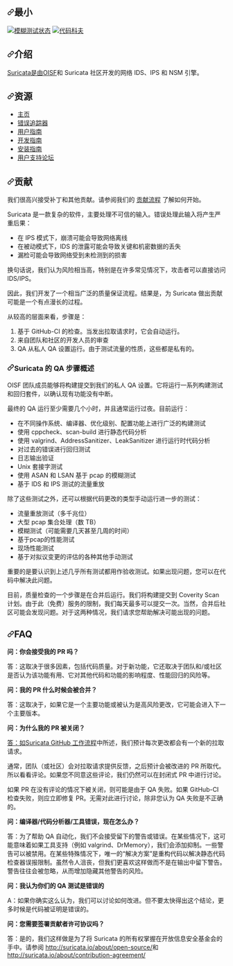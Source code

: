 <div class="Box-sc-g0xbh4-0 bJMeLZ js-snippet-clipboard-copy-unpositioned" data-hpc="true"><article class="markdown-body entry-content container-lg" itemprop="text"><h1 tabindex="-1" dir="auto"><a id="user-content-suricata" class="anchor" aria-hidden="true" tabindex="-1" href="#suricata"><svg class="octicon octicon-link" viewBox="0 0 16 16" version="1.1" width="16" height="16" aria-hidden="true"><path d="m7.775 3.275 1.25-1.25a3.5 3.5 0 1 1 4.95 4.95l-2.5 2.5a3.5 3.5 0 0 1-4.95 0 .751.751 0 0 1 .018-1.042.751.751 0 0 1 1.042-.018 1.998 1.998 0 0 0 2.83 0l2.5-2.5a2.002 2.002 0 0 0-2.83-2.83l-1.25 1.25a.751.751 0 0 1-1.042-.018.751.751 0 0 1-.018-1.042Zm-4.69 9.64a1.998 1.998 0 0 0 2.83 0l1.25-1.25a.751.751 0 0 1 1.042.018.751.751 0 0 1 .018 1.042l-1.25 1.25a3.5 3.5 0 1 1-4.95-4.95l2.5-2.5a3.5 3.5 0 0 1 4.95 0 .751.751 0 0 1-.018 1.042.751.751 0 0 1-1.042.018 1.998 1.998 0 0 0-2.83 0l-2.5 2.5a1.998 1.998 0 0 0 0 2.83Z"></path></svg></a><font style="vertical-align: inherit;"><font style="vertical-align: inherit;">最小</font></font></h1>
<p dir="auto"><a href="https://bugs.chromium.org/p/oss-fuzz/issues/list?sort=-opened&amp;can=1&amp;q=proj:suricata" rel="nofollow"><img src="https://camo.githubusercontent.com/972b0dcd657c40cf7b831693ebc9af92714ba2bcbf526c79b7f5a4f45236d088/68747470733a2f2f6f73732d66757a7a2d6275696c642d6c6f67732e73746f726167652e676f6f676c65617069732e636f6d2f6261646765732f73757269636174612e737667" alt="模糊测试状态" data-canonical-src="https://oss-fuzz-build-logs.storage.googleapis.com/badges/suricata.svg" style="max-width: 100%;"></a>
<a href="https://codecov.io/gh/OISF/suricata" rel="nofollow"><img src="https://camo.githubusercontent.com/01037ae5b8ea432f85d7a7348c7853b3f033db81881b8c15da9c5080605d48de/68747470733a2f2f636f6465636f762e696f2f67682f4f4953462f73757269636174612f6272616e63682f6d61737465722f67726170682f62616467652e7376673f746f6b656e3d515279796e3242536f31" alt="代码科夫" data-canonical-src="https://codecov.io/gh/OISF/suricata/branch/master/graph/badge.svg?token=QRyyn2BSo1" style="max-width: 100%;"></a></p>
<h2 tabindex="-1" dir="auto"><a id="user-content-introduction" class="anchor" aria-hidden="true" tabindex="-1" href="#introduction"><svg class="octicon octicon-link" viewBox="0 0 16 16" version="1.1" width="16" height="16" aria-hidden="true"><path d="m7.775 3.275 1.25-1.25a3.5 3.5 0 1 1 4.95 4.95l-2.5 2.5a3.5 3.5 0 0 1-4.95 0 .751.751 0 0 1 .018-1.042.751.751 0 0 1 1.042-.018 1.998 1.998 0 0 0 2.83 0l2.5-2.5a2.002 2.002 0 0 0-2.83-2.83l-1.25 1.25a.751.751 0 0 1-1.042-.018.751.751 0 0 1-.018-1.042Zm-4.69 9.64a1.998 1.998 0 0 0 2.83 0l1.25-1.25a.751.751 0 0 1 1.042.018.751.751 0 0 1 .018 1.042l-1.25 1.25a3.5 3.5 0 1 1-4.95-4.95l2.5-2.5a3.5 3.5 0 0 1 4.95 0 .751.751 0 0 1-.018 1.042.751.751 0 0 1-1.042.018 1.998 1.998 0 0 0-2.83 0l-2.5 2.5a1.998 1.998 0 0 0 0 2.83Z"></path></svg></a><font style="vertical-align: inherit;"><font style="vertical-align: inherit;">介绍</font></font></h2>
<p dir="auto"><a href="https://suricata.io" rel="nofollow"><font style="vertical-align: inherit;"><font style="vertical-align: inherit;">Suricata是由</font></font></a><font style="vertical-align: inherit;"></font><a href="https://oisf.net" rel="nofollow"><font style="vertical-align: inherit;"><font style="vertical-align: inherit;">OISF</font></font></a><font style="vertical-align: inherit;"><font style="vertical-align: inherit;">和 Suricata 社区</font><font style="vertical-align: inherit;">开发的网络 IDS、IPS 和 NSM 引擎。</font></font></p>
<h2 tabindex="-1" dir="auto"><a id="user-content-resources" class="anchor" aria-hidden="true" tabindex="-1" href="#resources"><svg class="octicon octicon-link" viewBox="0 0 16 16" version="1.1" width="16" height="16" aria-hidden="true"><path d="m7.775 3.275 1.25-1.25a3.5 3.5 0 1 1 4.95 4.95l-2.5 2.5a3.5 3.5 0 0 1-4.95 0 .751.751 0 0 1 .018-1.042.751.751 0 0 1 1.042-.018 1.998 1.998 0 0 0 2.83 0l2.5-2.5a2.002 2.002 0 0 0-2.83-2.83l-1.25 1.25a.751.751 0 0 1-1.042-.018.751.751 0 0 1-.018-1.042Zm-4.69 9.64a1.998 1.998 0 0 0 2.83 0l1.25-1.25a.751.751 0 0 1 1.042.018.751.751 0 0 1 .018 1.042l-1.25 1.25a3.5 3.5 0 1 1-4.95-4.95l2.5-2.5a3.5 3.5 0 0 1 4.95 0 .751.751 0 0 1-.018 1.042.751.751 0 0 1-1.042.018 1.998 1.998 0 0 0-2.83 0l-2.5 2.5a1.998 1.998 0 0 0 0 2.83Z"></path></svg></a><font style="vertical-align: inherit;"><font style="vertical-align: inherit;">资源</font></font></h2>
<ul dir="auto">
<li><a href="https://suricata.io" rel="nofollow"><font style="vertical-align: inherit;"><font style="vertical-align: inherit;">主页</font></font></a></li>
<li><a href="https://redmine.openinfosecfoundation.org/projects/suricata" rel="nofollow"><font style="vertical-align: inherit;"><font style="vertical-align: inherit;">错误追踪器</font></font></a></li>
<li><a href="https://docs.suricata.io" rel="nofollow"><font style="vertical-align: inherit;"><font style="vertical-align: inherit;">用户指南</font></font></a></li>
<li><a href="https://docs.suricata.io/en/latest/devguide/index.html" rel="nofollow"><font style="vertical-align: inherit;"><font style="vertical-align: inherit;">开发指南</font></font></a></li>
<li><a href="https://docs.suricata.io/en/latest/install.html" rel="nofollow"><font style="vertical-align: inherit;"><font style="vertical-align: inherit;">安装指南</font></font></a></li>
<li><a href="https://forum.suricata.io" rel="nofollow"><font style="vertical-align: inherit;"><font style="vertical-align: inherit;">用户支持论坛</font></font></a></li>
</ul>
<h2 tabindex="-1" dir="auto"><a id="user-content-contributing" class="anchor" aria-hidden="true" tabindex="-1" href="#contributing"><svg class="octicon octicon-link" viewBox="0 0 16 16" version="1.1" width="16" height="16" aria-hidden="true"><path d="m7.775 3.275 1.25-1.25a3.5 3.5 0 1 1 4.95 4.95l-2.5 2.5a3.5 3.5 0 0 1-4.95 0 .751.751 0 0 1 .018-1.042.751.751 0 0 1 1.042-.018 1.998 1.998 0 0 0 2.83 0l2.5-2.5a2.002 2.002 0 0 0-2.83-2.83l-1.25 1.25a.751.751 0 0 1-1.042-.018.751.751 0 0 1-.018-1.042Zm-4.69 9.64a1.998 1.998 0 0 0 2.83 0l1.25-1.25a.751.751 0 0 1 1.042.018.751.751 0 0 1 .018 1.042l-1.25 1.25a3.5 3.5 0 1 1-4.95-4.95l2.5-2.5a3.5 3.5 0 0 1 4.95 0 .751.751 0 0 1-.018 1.042.751.751 0 0 1-1.042.018 1.998 1.998 0 0 0-2.83 0l-2.5 2.5a1.998 1.998 0 0 0 0 2.83Z"></path></svg></a><font style="vertical-align: inherit;"><font style="vertical-align: inherit;">贡献</font></font></h2>
<p dir="auto"><font style="vertical-align: inherit;"><font style="vertical-align: inherit;">我们很高兴接受补丁和其他贡献。</font><font style="vertical-align: inherit;">请参阅我们的
</font></font><a href="https://docs.suricata.io/en/latest/devguide/contributing/contribution-process.html" rel="nofollow"><font style="vertical-align: inherit;"><font style="vertical-align: inherit;">贡献流程</font></font></a><font style="vertical-align: inherit;"><font style="vertical-align: inherit;">
了解如何开始。</font></font></p>
<p dir="auto"><font style="vertical-align: inherit;"><font style="vertical-align: inherit;">Suricata 是一款复杂的软件，主要处理不可信的输入。</font><font style="vertical-align: inherit;">错误处理此输入将产生严重后果：</font></font></p>
<ul dir="auto">
<li><font style="vertical-align: inherit;"><font style="vertical-align: inherit;">在 IPS 模式下，崩溃可能会导致网络离线</font></font></li>
<li><font style="vertical-align: inherit;"><font style="vertical-align: inherit;">在被动模式下，IDS 的泄露可能会导致关键和机密数据的丢失</font></font></li>
<li><font style="vertical-align: inherit;"><font style="vertical-align: inherit;">漏检可能会导致网络受到未检测到的损害</font></font></li>
</ul>
<p dir="auto"><font style="vertical-align: inherit;"><font style="vertical-align: inherit;">换句话说，我们认为风险相当高，特别是在许多常见情况下，攻击者可以直接访问 IDS/IPS。</font></font></p>
<p dir="auto"><font style="vertical-align: inherit;"><font style="vertical-align: inherit;">因此，我们开发了一个相当广泛的质量保证流程。</font><font style="vertical-align: inherit;">结果是，为 Suricata 做出贡献可能是一个有点漫长的过程。</font></font></p>
<p dir="auto"><font style="vertical-align: inherit;"><font style="vertical-align: inherit;">从较高的层面来看，步骤是：</font></font></p>
<ol dir="auto">
<li><font style="vertical-align: inherit;"><font style="vertical-align: inherit;">基于 GitHub-CI 的检查。</font><font style="vertical-align: inherit;">当发出拉取请求时，它会自动运行。</font></font></li>
<li><font style="vertical-align: inherit;"><font style="vertical-align: inherit;">来自团队和社区的开发人员的审查</font></font></li>
<li><font style="vertical-align: inherit;"><font style="vertical-align: inherit;">QA 从私人 QA 设置运行。</font><font style="vertical-align: inherit;">由于测试流量的性质，这些都是私有的。</font></font></li>
</ol>
<h3 tabindex="-1" dir="auto"><a id="user-content-overview-of-suricatas-qa-steps" class="anchor" aria-hidden="true" tabindex="-1" href="#overview-of-suricatas-qa-steps"><svg class="octicon octicon-link" viewBox="0 0 16 16" version="1.1" width="16" height="16" aria-hidden="true"><path d="m7.775 3.275 1.25-1.25a3.5 3.5 0 1 1 4.95 4.95l-2.5 2.5a3.5 3.5 0 0 1-4.95 0 .751.751 0 0 1 .018-1.042.751.751 0 0 1 1.042-.018 1.998 1.998 0 0 0 2.83 0l2.5-2.5a2.002 2.002 0 0 0-2.83-2.83l-1.25 1.25a.751.751 0 0 1-1.042-.018.751.751 0 0 1-.018-1.042Zm-4.69 9.64a1.998 1.998 0 0 0 2.83 0l1.25-1.25a.751.751 0 0 1 1.042.018.751.751 0 0 1 .018 1.042l-1.25 1.25a3.5 3.5 0 1 1-4.95-4.95l2.5-2.5a3.5 3.5 0 0 1 4.95 0 .751.751 0 0 1-.018 1.042.751.751 0 0 1-1.042.018 1.998 1.998 0 0 0-2.83 0l-2.5 2.5a1.998 1.998 0 0 0 0 2.83Z"></path></svg></a><font style="vertical-align: inherit;"><font style="vertical-align: inherit;">Suricata 的 QA 步骤概述</font></font></h3>
<p dir="auto"><font style="vertical-align: inherit;"><font style="vertical-align: inherit;">OISF 团队成员能够将构建提交到我们的私人 QA 设置。</font><font style="vertical-align: inherit;">它将运行一系列构建测试和回归套件，以确认现有功能没有中断。</font></font></p>
<p dir="auto"><font style="vertical-align: inherit;"><font style="vertical-align: inherit;">最终的 QA 运行至少需要几个小时，并且通常运行过夜。</font><font style="vertical-align: inherit;">目前运行：</font></font></p>
<ul dir="auto">
<li><font style="vertical-align: inherit;"><font style="vertical-align: inherit;">在不同操作系统、编译器、优化级别、配置功能上进行广泛的构建测试</font></font></li>
<li><font style="vertical-align: inherit;"><font style="vertical-align: inherit;">使用 cppcheck、scan-build 进行静态代码分析</font></font></li>
<li><font style="vertical-align: inherit;"><font style="vertical-align: inherit;">使用 valgrind、AddressSanitizer、LeakSanitizer 进行运行时代码分析</font></font></li>
<li><font style="vertical-align: inherit;"><font style="vertical-align: inherit;">对过去的错误进行回归测试</font></font></li>
<li><font style="vertical-align: inherit;"><font style="vertical-align: inherit;">日志输出验证</font></font></li>
<li><font style="vertical-align: inherit;"><font style="vertical-align: inherit;">Unix 套接字测试</font></font></li>
<li><font style="vertical-align: inherit;"><font style="vertical-align: inherit;">使用 ASAN 和 LSAN 基于 pcap 的模糊测试</font></font></li>
<li><font style="vertical-align: inherit;"><font style="vertical-align: inherit;">基于 IDS 和 IPS 测试的流量重放</font></font></li>
</ul>
<p dir="auto"><font style="vertical-align: inherit;"><font style="vertical-align: inherit;">除了这些测试之外，还可以根据代码更改的类型手动运行进一步的测试：</font></font></p>
<ul dir="auto">
<li><font style="vertical-align: inherit;"><font style="vertical-align: inherit;">流量重放测试（多千兆位）</font></font></li>
<li><font style="vertical-align: inherit;"><font style="vertical-align: inherit;">大型 pcap 集合处理（数 TB）</font></font></li>
<li><font style="vertical-align: inherit;"><font style="vertical-align: inherit;">模糊测试（可能需要几天甚至几周的时间）</font></font></li>
<li><font style="vertical-align: inherit;"><font style="vertical-align: inherit;">基于pcap的性能测试</font></font></li>
<li><font style="vertical-align: inherit;"><font style="vertical-align: inherit;">现场性能测试</font></font></li>
<li><font style="vertical-align: inherit;"><font style="vertical-align: inherit;">基于对拟议变更的评估的各种其他手动测试</font></font></li>
</ul>
<p dir="auto"><font style="vertical-align: inherit;"><font style="vertical-align: inherit;">重要的是要认识到上述几乎所有测试都用作验收测试。</font><font style="vertical-align: inherit;">如果出现问题，您可以在代码中解决此问题。</font></font></p>
<p dir="auto"><font style="vertical-align: inherit;"><font style="vertical-align: inherit;">目前，质量检查的一个步骤是在合并后运行。</font><font style="vertical-align: inherit;">我们将构建提交到 Coverity Scan 计划。</font><font style="vertical-align: inherit;">由于此（免费）服务的限制，我们每天最多可以提交一次。</font><font style="vertical-align: inherit;">当然，合并后社区可能会发现问题。</font><font style="vertical-align: inherit;">对于这两种情况，我们请求您帮助解决可能出现的问题。</font></font></p>
<h2 tabindex="-1" dir="auto"><a id="user-content-faq" class="anchor" aria-hidden="true" tabindex="-1" href="#faq"><svg class="octicon octicon-link" viewBox="0 0 16 16" version="1.1" width="16" height="16" aria-hidden="true"><path d="m7.775 3.275 1.25-1.25a3.5 3.5 0 1 1 4.95 4.95l-2.5 2.5a3.5 3.5 0 0 1-4.95 0 .751.751 0 0 1 .018-1.042.751.751 0 0 1 1.042-.018 1.998 1.998 0 0 0 2.83 0l2.5-2.5a2.002 2.002 0 0 0-2.83-2.83l-1.25 1.25a.751.751 0 0 1-1.042-.018.751.751 0 0 1-.018-1.042Zm-4.69 9.64a1.998 1.998 0 0 0 2.83 0l1.25-1.25a.751.751 0 0 1 1.042.018.751.751 0 0 1 .018 1.042l-1.25 1.25a3.5 3.5 0 1 1-4.95-4.95l2.5-2.5a3.5 3.5 0 0 1 4.95 0 .751.751 0 0 1-.018 1.042.751.751 0 0 1-1.042.018 1.998 1.998 0 0 0-2.83 0l-2.5 2.5a1.998 1.998 0 0 0 0 2.83Z"></path></svg></a>FAQ</h2>
<p dir="auto"><strong><font style="vertical-align: inherit;"><font style="vertical-align: inherit;">问：你会接受我的 PR 吗？</font></font></strong></p>
<p dir="auto"><font style="vertical-align: inherit;"><font style="vertical-align: inherit;">答：这取决于很多因素，包括代码质量。</font><font style="vertical-align: inherit;">对于新功能，它还取决于团队和/或社区是否认为该功能有用、它对其他代码和功能的影响程度、性能回归的风险等。</font></font></p>
<p dir="auto"><strong><font style="vertical-align: inherit;"><font style="vertical-align: inherit;">问：我的 PR 什么时候会被合并？</font></font></strong></p>
<p dir="auto"><font style="vertical-align: inherit;"><font style="vertical-align: inherit;">答：这取决于，如果它是一个主要功能或被认为是高风险更改，它可能会进入下一个主要版本。</font></font></p>
<p dir="auto"><strong><font style="vertical-align: inherit;"><font style="vertical-align: inherit;">问：为什么我的 PR 被关闭？</font></font></strong></p>
<p dir="auto"><font style="vertical-align: inherit;"></font><a href="https://docs.suricata.io/en/latest/devguide/contributing/github-pr-workflow.html" rel="nofollow"><font style="vertical-align: inherit;"><font style="vertical-align: inherit;">答：如Suricata GitHub 工作流程</font></font></a><font style="vertical-align: inherit;"><font style="vertical-align: inherit;">中所述</font><font style="vertical-align: inherit;">，我们预计每次更改都会有一个新的拉取请求。</font></font></p>
<p dir="auto"><font style="vertical-align: inherit;"><font style="vertical-align: inherit;">通常，团队（或社区）会对拉取请求提供反馈，之后预计会被改进的 PR 所取代。</font><font style="vertical-align: inherit;">所以看看评论。</font><font style="vertical-align: inherit;">如果您不同意这些评论，我们仍然可以在封闭式 PR 中进行讨论。</font></font></p>
<p dir="auto"><font style="vertical-align: inherit;"><font style="vertical-align: inherit;">如果 PR 在没有评论的情况下被关闭，则可能是由于 QA 失败。</font><font style="vertical-align: inherit;">如果 GitHub-CI 检查失败，则应立即修复 PR。</font><font style="vertical-align: inherit;">无需对此进行讨论，除非您认为 QA 失败是不正确的。</font></font></p>
<p dir="auto"><strong><font style="vertical-align: inherit;"><font style="vertical-align: inherit;">问：编译器/代码分析器/工具错误，现在怎么办？</font></font></strong></p>
<p dir="auto"><font style="vertical-align: inherit;"><font style="vertical-align: inherit;">答：为了帮助 QA 自动化，我们不会接受留下的警告或错误。</font><font style="vertical-align: inherit;">在某些情况下，这可能意味着如果工具支持（例如 valgrind、DrMemory），我们会添加抑制。</font><font style="vertical-align: inherit;">一些警告可以被禁用。</font><font style="vertical-align: inherit;">在某些特殊情况下，唯一的“解决方案”是重构代码以解决静态代码检查器误报限制。</font><font style="vertical-align: inherit;">虽然令人沮丧，但我们更喜欢这样做而不是在输出中留下警告。</font><font style="vertical-align: inherit;">警告往往会被忽略，从而增加隐藏其他警告的风险。</font></font></p>
<p dir="auto"><strong><font style="vertical-align: inherit;"><font style="vertical-align: inherit;">问：我认为你们的 QA 测试是错误的</font></font></strong></p>
<p dir="auto"><font style="vertical-align: inherit;"><font style="vertical-align: inherit;">A：如果你确实这么认为，我们可以讨论如何改进。</font><font style="vertical-align: inherit;">但不要太快得出这个结论，更多时候是代码被证明是错误的。</font></font></p>
<p dir="auto"><strong><font style="vertical-align: inherit;"><font style="vertical-align: inherit;">问：您需要签署贡献者许可协议吗？</font></font></strong></p>
<p dir="auto"><font style="vertical-align: inherit;"><font style="vertical-align: inherit;">答：是的，我们这样做是为了将 Suricata 的所有权掌握在开放信息安全基金会的手中。</font><font style="vertical-align: inherit;">请参阅
</font></font><a href="http://suricata.io/about/open-source/" rel="nofollow"><font style="vertical-align: inherit;"><font style="vertical-align: inherit;">http://suricata.io/about/open-source/</font></font></a><font style="vertical-align: inherit;"><font style="vertical-align: inherit;">和
</font></font><a href="http://suricata.io/about/contribution-agreement/" rel="nofollow"><font style="vertical-align: inherit;"><font style="vertical-align: inherit;">http://suricata.io/about/contribution-agreement/</font></font></a></p>
</article></div>
